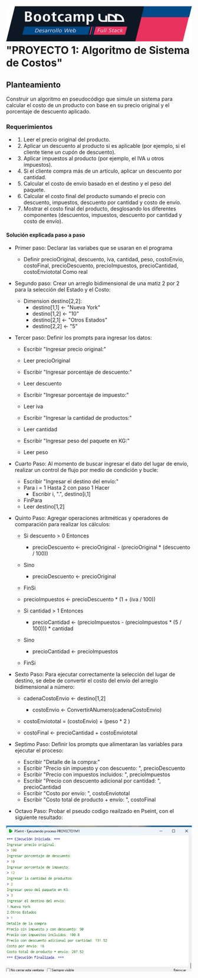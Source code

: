 <h1> <img src = "https://github.com/NicoBrainFitness/Proyecto1M1/blob/main/banner.png"> "PROYECTO 1: Algoritmo de Sistema de Costos"</h1>

<h2>Planteamiento</h2>

Construir un algoritmo en pseudocódigo que simule un sistema para calcular el costo de un producto con base en su precio original y el porcentaje de descuento aplicado. 

<h3>Requerimientos</h3>

- 1. Leer el precio original del producto.
- 2. Aplicar un descuento al producto si es aplicable (por ejemplo, si el cliente tiene un cupón de descuento).
- 3. Aplicar impuestos al producto (por ejemplo, el IVA u otros impuestos).
- 4. Si el cliente compra más de un artículo, aplicar un descuento por cantidad.
- 5. Calcular el costo de envío basado en el destino y el peso del paquete.
- 6. Calcular el costo final del producto sumando el precio con descuento, impuestos, descuento por cantidad y costo de envío.
- 7. Mostrar el costo final del producto, desglosando los diferentes componentes (descuentos, impuestos, descuento por cantidad y costo de envío).

<h4>Solución explicada paso a paso</h4>

- Primer paso: Declarar las variabes que se usaran en el programa
    - Definir precioOriginal, descuento, iva, cantidad, peso, costoEnvio, costoFinal, precioDescuento, precioImpuestos, precioCantidad, costoEnviototal Como real

- Segundo paso: Crear un arreglo bidimensional de una matiz 2 por 2 para la selección del Estado y el Costo:
    - Dimension destino[2,2]:
        - destino[1,1] <- "Nueva York"
        - destino[1,2] <- "10"
        - destino[2,1] <- "Otros Estados"
        - destino[2,2] <- "5"
- Tercer paso: Definir los prompts para ingresar los datos:
    - Escribir "Ingresar precio original:"
    - Leer precioOriginal
    
    - Escribir "Ingresar porcentaje de descuento:"
    - Leer descuento
    
    - Escribir "Ingresar porcentaje de impuesto:"
    - Leer iva
    
    - Escribir "Ingresar la cantidad de productos:"
    - Leer cantidad
    
    - Escribir "Ingresar peso del paquete en KG:"
    - Leer peso     
  
- Cuarto Paso: Al momento de buscar ingresar el dato del lugar de envío, realizar un control de flujo por medio de condición y bucle:
    - Escribir "Ingresar el destino del envío:"
    - Para i = 1 Hasta 2 con paso 1 Hacer
        - Escribir i, ".", destino[i,1]
    - FinPara
    - Leer destino[1,2]   

- Quinto Paso: Agregar  operaciones aritméticas y operadores de comparación para realizar los cálculos:
    -  Si descuento > 0 Entonces
        - precioDescuento <- precioOriginal - (precioOriginal * (descuento / 100))
    - Sino
        - precioDescuento <- precioOriginal
    - FinSi
    
    - precioImpuestos <- precioDescuento * (1 + (iva / 100))
    
    - Si cantidad > 1 Entonces
        - precioCantidad <- (precioImpuestos - (precioImpuestos * (5 / 100))) * cantidad
    - Sino 
        - precioCantidad <- precioImpuestos
    - FinSi
    

- Sexto Paso: Para ejecutar correctamente la selección del lugar de destino, se debe de convertir el costo del envío del arreglo bidimensional a número:
    - cadenaCostoEnvio <- destino[1,2]
	    - costoEnvio <- ConvertirANumero(cadenaCostoEnvio)
	
	- costoEnviototal = (costoEnvio) + (peso * 2 )
		
    - costoFinal <- precioCantidad + costoEnviototal

- Septimo Paso: Definir los prompts que alimentaran las variables para ejecutar el proceso:
    - Escribir "Detalle de la compra:"
    - Escribir "Precio sin impuesto y con descuento: ", precioDescuento
    - Escribir "Precio con impuestos incluidos: ", precioImpuestos
    - Escribir "Precio con descuento adicional por cantidad: ", precioCantidad
    - Escribir "Costo por envío: ", costoEnviototal
    - Escribir "Costo total de producto + envío: ", costoFinal
 
- Octavo Paso: Probar el pseudo codigo reailzado en Pseint, con el siguiente resultado:
<img src = "https://github.com/NicoBrainFitness/Proyecto1M1/blob/main/Resultado%20Pseint_P1M1.png">
